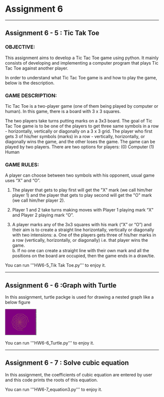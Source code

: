 # Assignment 6

---
## Assignment 6 - 5 : Tic Tak Toe

### OBJECTIVE:
This assignment aims to develop a Tic Tac Toe game using python. It mainly consists of developing and implementing a computer program that plays Tic Tac Toe against another player.


In order to understand what Tic Tac Toe game is and how to play the game, below is the description.

### GAME DESCRIPTION:
Tic Tac Toe is a two-player game (one of them being played by computer or human). In this game, there is a board with 3 x 3 squares.

The two players take turns putting marks on a 3x3 board. The goal of Tic Tac Toe game is to be one of the players to get three same symbols in a row - horizontally, vertically or diagonally on a 3 x 3 grid.  The player who first gets 3 of his/her symbols (marks) in a row - vertically, horizontally, or diagonally wins the game, and the other loses the game. 
The game can be played by two players. There are two options for players: (0) Computer (1) Human  

### GAME RULES:
A player can choose between two symbols with his opponent, usual game uses “X” and “O”. 
1.	The player that gets to play first will get the "X" mark (we call him/her player 1) and the player that gets to play second will get the "O" mark (we call him/her player 2).

2.	Player 1 and 2 take turns making moves with Player 1 playing mark “X” and Player 2 playing mark “O”.

3.	A player marks any of the 3x3 squares with his mark (“X” or “O”) and their aim is to create a straight line horizontally, vertically or diagonally with two intensions:
a.	One of the players gets three of his/her marks in a row (vertically, horizontally, or diagonally) i.e. that player wins the game.<br/>
b.	If no one can create a straight line with their own mark and all the positions on the board are occupied, then the game ends in a  draw/tie.



You can run '''HW6-5_Tik Tak Toe.py'''  to enjoy it.

---

## Assignment 6 - 6 :Graph with Turtle
In this assignment, turtle packge is used for drawing a nested graph like a below figure

![Alt text](shape.png)



You can run '''HW6-6_Turtle.py'''  to enjoy it.


---
## Assignment 6 - 7 : Solve cubic equation 

In this assignment, the coefficients of cubic equation are entered by user and this code prints the roots of this equation.


You can run '''HW6-7_equation3.py'''  to enjoy it.